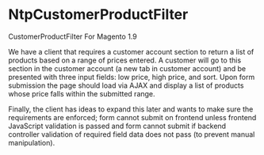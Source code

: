 # NtpCustomerProductFilter

CustomerProductFilter For Magento 1.9

We have a client that requires a customer account section to return a list of products based on a range of prices entered. A customer will go to this section in the customer account (a new tab in customer account) and be presented with three input fields: low price, high price, and sort. Upon form submission the page should load via AJAX and display a list of products whose price falls within the submitted range. 

Finally, the client has ideas to expand this later and wants to make sure the requirements are enforced; form cannot submit on frontend unless frontend JavaScript validation is passed and form cannot submit if backend controller validation of required field data does not pass (to prevent manual manipulation).
